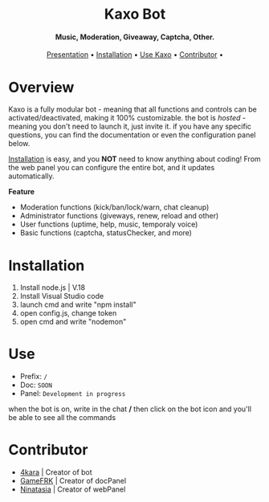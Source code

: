 <h1 align="center">
  <br>
  Kaxo Bot
  <br>
</h1>

<h4 align="center">Music, Moderation, Giveaway, Captcha, Other.</h4>

<p align="center">
  <a href="#overview">Presentation</a>
  •
  <a href="#installation">Installation</a>
  •
  <a href="#use">Use Kaxo</a>
  •
  <a href="#contributor">Contributor</a>
  •
</p>

# Overview

Kaxo is a fully modular bot - meaning that all functions and controls can be activated/deactivated, making it 100% customizable.
the bot is *hosted* - meaning you don't need to launch it, just invite it.
if you have any specific questions, you can find the documentation or even the configuration panel below. 

[Installation](#installation) is easy, and you **NOT** need to know anything about coding!
From the web panel you can configure the entire bot, and it updates automatically.

**Feature**
- Moderation functions (kick/ban/lock/warn, chat cleanup)
- Administrator functions (giveways, renew, reload and other)
- User functions (uptime, help, music, temporaly voice)
- Basic functions (captcha, statusChecker, and more)

# Installation

1. Install node.js | V.18
2. Install Visual Studio code
3. launch cmd and write "npm install"
4. open config.js, change token
5. open cmd and write "nodemon"

# Use

- Prefix: `/`
- Doc: `SOON`
- Panel: `Development in progress`

when the bot is on, write in the chat **/**
then click on the bot icon and you'll be able to see all the commands

# Contributor

- [4kara](https://github.com/4kaaraa) | Creator of bot
- [GameFRK](https://github.com/GameFRKOff) | Creator of docPanel
- [Ninatasia](https://github.com/Ninatasia) | Creator of webPanel
